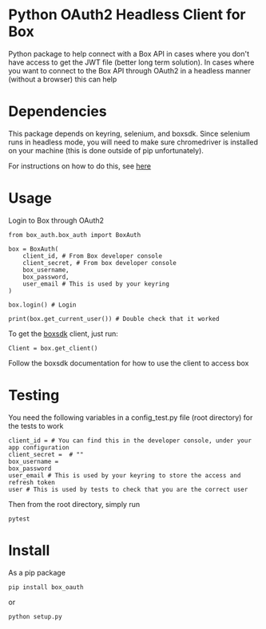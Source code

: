 # Python OAuth2 Headless Client for Box

Python package to help connect with a Box API in cases where you don't have access to get the JWT file (better long term solution). In cases where you want to connect to the Box API through OAuth2 in a headless manner (without a browser) this can help

# Dependencies

This package depends on keyring, selenium, and boxsdk.  Since selenium runs in headless mode, you will need to make sure chromedriver is installed on your machine (this is done outside of pip unfortunately).

For instructions on how to do this, see [here](https://tecadmin.net/setup-selenium-chromedriver-on-ubuntu/)

# Usage

Login to Box through OAuth2
```
from box_auth.box_auth import BoxAuth

box = BoxAuth(
    client_id, # From Box developer console
    client_secret, # From box developer console
    box_username,
    box_password,
    user_email # This is used by your keyring
)

box.login() # Login

print(box.get_current_user()) # Double check that it worked
```

To get the [boxsdk](https://github.com/box/box-python-sdk) client, just run:
```
Client = box.get_client()
```

Follow the boxsdk documentation for how to use the client to access box

# Testing

You need the following variables in a config_test.py file (root directory) for the tests to work
```
client_id = # You can find this in the developer console, under your app configuration
client_secret =  # ""
box_username =
box_password
user_email # This is used by your keyring to store the access and refresh token
user # This is used by tests to check that you are the correct user
```

Then from the root directory, simply run
```
pytest
```

# Install

As a pip package
```
pip install box_oauth
```

or
```
python setup.py
```

